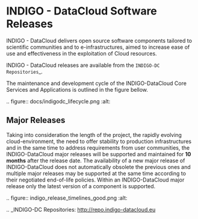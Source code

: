 
INDIGO - DataCloud Software Releases
====================================

INDIGO - DataCloud delivers open source software components tailored to
scientific communities and to e-infrastructures, aimed to increase ease
of use and effectiveness in the exploitation of Cloud resources.

INDIGO - DataCloud releases are available from the `INDIGO-DC
Repositories`_.

The maintenance and development cycle of the INDIGO-DataCloud Core
Services and Applications is outlined in the figure bellow.

.. figure:: docs/indigodc_lifecycle.png
   :alt: 

   Major Releases
   --------------

Taking into consideration the length of the project, the rapidly
evolving cloud-environment, the need to offer stability to production
infrastructures and in the same time to address requirements from user
communities, the INDIGO-DataCloud major releases will be supported and
maintained for **10 months** after the release date. The availability of
a new major release of INDIGO-DataCloud does not automatically obsolete
the previous ones and multiple major releases may be supported at the
same time according to their negotiated end-of-life policies. Within an
INDIGO-DataCloud major release only the latest version of a component is
supported.

.. figure:: indigo_release_timelines_good.png
   :alt: 

.. _INDIGO-DC Repositories: http://repo.indigo-datacloud.eu

